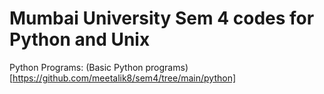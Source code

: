 # Mumbai University Sem 4 codes for Python and Unix

Python Programs:
(Basic Python programs)[https://github.com/meetalik8/sem4/tree/main/python]
